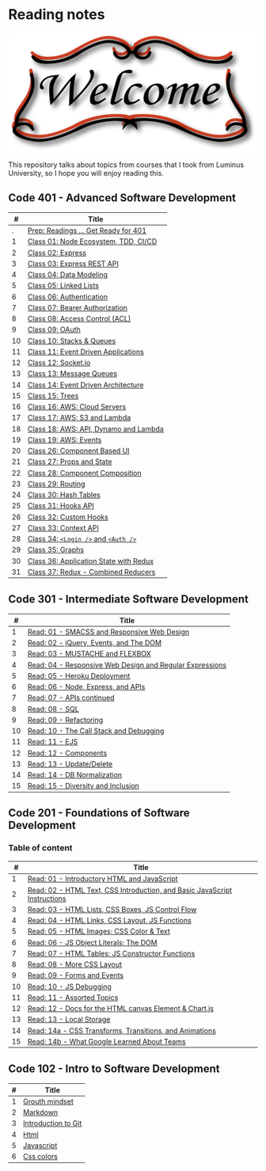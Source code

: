 # Reading notes

![welcom image](welcom.png)

This repository talks about topics from courses that I took from Luminus University, so I hope you will enjoy reading this.

## Code 401 - Advanced Software Development

| #   | Title                                                            |
| --- | ---------------------------------------------------------------- |
| .   | [Prep: Readings ... Get Ready for 401](./code-401/prep.md)       |
| 1   | [Class 01: Node Ecosystem, TDD, CI/CD](./code-401/class-01.md)   |
| 2   | [Class 02: Express](./code-401/class-02.md)                      |
| 3   | [Class 03: Express REST API](./code-401/class-03.md)             |
| 4   | [Class 04: Data Modeling](./code-401/class-04.md)                |
| 5   | [Class 05: Linked Lists](./code-401/class-05.md)                 |
| 6   | [Class 06: Authentication](./code-401/class-06.md)               |
| 7   | [Class 07: Bearer Authorization](./code-401/class-07.md)         |
| 8   | [Class 08: Access Control (ACL)](./code-401/class-08.md)         |
| 9   | [Class 09: OAuth](./code-401/class-09.md)                        |
| 10  | [Class 10: Stacks & Queues](./code-401/class-10.md)              |
| 11  | [Class 11: Event Driven Applications](./code-401/class-11.md)    |
| 12  | [Class 12: Socket.io](./code-401/class-12.md)                    |
| 13  | [Class 13: Message Queues](./code-401/class-13.md)               |
| 14  | [Class 14: Event Driven Architecture](./code-401/class-14.md)    |
| 15  | [Class 15: Trees](./code-401/class-15.md)                        |
| 16  | [Class 16: AWS: Cloud Servers](./code-401/class-16.md)           |
| 17  | [Class 17: AWS: S3 and Lambda](./code-401/class-17.md)           |
| 18  | [Class 18: AWS: API, Dynamo and Lambda](./code-401/class-18.md)  |
| 19  | [Class 19: AWS: Events](./code-401/class-19.md)                  |
| 20  | [Class 26: Component Based UI](./code-401/class-26.md)           |
| 21  | [Class 27: Props and State](./code-401/class-27.md)              |
| 22  | [Class 28: Component Composition](./code-401/class-28.md)        |
| 23  | [Class 29: Routing](./code-401/class-29.md)                      |
| 24  | [Class 30: Hash Tables](./code-401/class-30.md)                  |
| 25  | [Class 31: Hooks API](./code-401/class-31.md)                    |
| 26  | [Class 32: Custom Hooks](./code-401/class-32.md)                 |
| 27  | [Class 33: Context API](./code-401/class-33.md)                  |
| 28  | [Class 34: `<Login />` and `<Auth />`](./code-401/class-34.md)   |
| 29  | [Class 35: Graphs](./code-401/class-35.md)                       |
| 30  | [Class 36: Application State with Redux](./code-401/class-36.md) |
| 31  | [Class 37: Redux - Combined Reducers](./code-401/class-37.md)    |

## Code 301 - Intermediate Software Development

| #   | Title                                                                              |
| --- | ---------------------------------------------------------------------------------- |
| 1   | [Read: 01 - SMACSS and Responsive Web Design](./code-301/class-01.md)              |
| 2   | [Read: 02 - jQuery, Events, and The DOM](./code-301/class-02.md)                   |
| 3   | [Read: 03 - MUSTACHE and FLEXBOX](./code-301/class-03.md)                          |
| 4   | [Read: 04 - Responsive Web Design and Regular Expressions](./code-301/class-04.md) |
| 5   | [Read: 05 - Heroku Deployment](./code-301/class-05.md)                             |
| 6   | [Read: 06 - Node, Express, and APIs](./code-301/class-06.md)                       |
| 7   | [Read: 07 - APIs continued](./code-301/class-07.md)                                |
| 8   | [Read: 08 - SQL](./code-301/class-08.md)                                           |
| 9   | [Read: 09 - Refactoring](./code-301/class-09.md)                                   |
| 10  | [Read: 10 - The Call Stack and Debugging](./code-301/class-10.md)                  |
| 11  | [Read: 11 - EJS](./code-301/class-11.md)                                           |
| 12  | [Read: 12 - Components](./code-301/class-12.md)                                    |
| 13  | [Read: 13 - Update/Delete](./code-301/class-13.md)                                 |
| 14  | [Read: 14 - DB Normalization](./code-301/class-14.md)                              |
| 15  | [Read: 15 - Diversity and Inclusion](./code-301/class-15.md)                       |

## Code 201 - Foundations of Software Development

### Table of content

| #   | Title                                                                                               |
| --- | --------------------------------------------------------------------------------------------------- |
| 1   | [Read: 01 - Introductory HTML and JavaScript](./code-201/class-01.md)                               |
| 2   | [Read: 02 - HTML Text, CSS Introduction, and Basic JavaScript Instructions](./code-201/class-02.md) |
| 3   | [Read: 03 - HTML Lists, CSS Boxes, JS Control Flow](./code-201/class-03.md)                         |
| 4   | [Read: 04 - HTML Links, CSS Layout, JS Functions](./code-201/class-04.md)                           |
| 5   | [Read: 05 - HTML Images; CSS Color & Text](./code-201/class-05.md)                                  |
| 6   | [Read: 06 - JS Object Literals; The DOM](./code-201/class-06.md)                                    |
| 7   | [Read: 07 - HTML Tables; JS Constructor Functions](./code-201/class-07.md)                          |
| 8   | [Read: 08 - More CSS Layout](./code-201/class-08.md)                                                |
| 9   | [Read: 09 - Forms and Events](./code-201/class-09.md)                                               |
| 10  | [Read: 10 - JS Debugging](./code-201/class-10.md)                                                   |
| 11  | [Read: 11 - Assorted Topics](./code-201/class-11.md)                                                |
| 12  | [Read: 12 - Docs for the HTML canvas Element & Chart.js](./code-201/class-12.md)                    |
| 13  | [Read: 13 - Local Storage](./code-201/class-13.md)                                                  |
| 14  | [Read: 14a - CSS Transforms, Transitions, and Animations](./code-201/class-14a.md)                  |
| 15  | [Read: 14b - What Google Learned About Teams](./code-201/class-14b.md)                              |

## Code 102 - Intro to Software Development

| #   | Title                                          |
| --- | ---------------------------------------------- |
| 1   | [Grouth mindset](./code-102/grouth-mindsit.md) |
| 2   | [Markdown](./code-102/markdown.md)             |
| 3   | [Introduction to Git](./code-102/git-intro.md) |
| 4   | [Html](./code-102/html.md)                     |
| 5   | [Javascript](./code-102/javascript.md)         |
| 6   | [Css colors](./code-102/css-colors.md)         |
